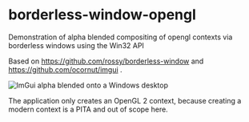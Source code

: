 # borderless-window-opengl
Demonstration of alpha blended compositing of opengl contexts via borderless windows using the Win32 API


Based on https://github.com/rossy/borderless-window and https://github.com/ocornut/imgui .

![ImGui alpha blended onto a Windows desktop](https://github.com/ands/borderless-window-opengl/raw/master/screenshots/imgui_with_alpha_on_win32.png)

The application only creates an OpenGL 2 context, because creating a modern context is a PITA and out of scope here.
